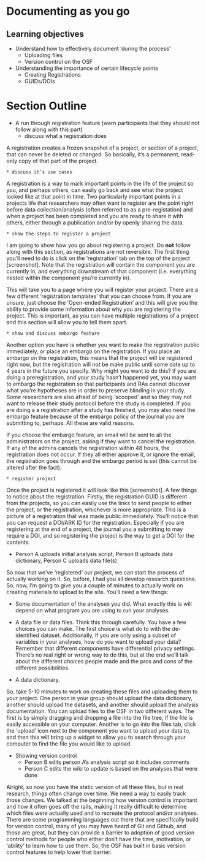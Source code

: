 # Documenting as you go

## Learning objectives
* Understand how to effectively document ‘during the process’
	* Uploading files
	* Version control on the OSF
* Understanding the importance of certain lifecycle points
	* Creating Registrations
	* GUIDs/DOIs

# Section Outline
* A run through registration feature (warn participants that they should not follow along with this part)
	* discuss what a registration does

A registration creates a frozen snapshot of a project, or section of a project, that can never be deleted or changed. So basically, it’s a permanent, read-only copy of that part of the project.

	* discuss it’s use cases

A registration is a way to mark important points in the life of the project so you, and perhaps others, can easily go back and see what the project looked like at that point in time. Two particularly important points in a projects life that researchers may often want to register are the point right before data collection/analysis (often referred to as a pre-registation) and when a project has been completed and you are ready to share it with others, either through a publication and/or by openly sharing the data.

	* show the steps to register a project

I am going to show how you go about registering a project. Do **not** follow along with this section, as registrations are not reversible. The first thing you’ll need to do is click on the ‘registration’ tab on the top of the project [screenshot]. Note that the registration will contain the component you are currently in, and everything downstream of that component (i.e. everything nested within the component you’re currently in). 

This will take you to a page where you will register your project. There are a few different ‘registration templates’ that you can choose from. If you are unsure, just choose the ‘Open-ended Registration’ and this will give you the ability to provide some information about why you are registering the project. This is important, as you can have multiple registrations of a project and this section will allow you to tell them apart. 



	* show and discuss embargo feature

Another option you have is whether you want to make the registration public immediately, or place an embargo on the registration. If you place an embargo on the registration, this means that the project will be registered right now, but the registration will not be make public until some date up to 4 years in the future you specify. Why might you want to do this? If you are doing a preregistration, and your study hasn’t happened yet, you may want to embargo the registration so that participants and RAs cannot discover what you’re hypotheses are in order to preserve blinding in your study. Some researchers are also afraid of being ‘scooped’ and so they may not want to release their study protocol before the study is completed. If you are doing a a registration after a study has finished, you may also need the embargo feature because of the embargo policy of the journal you are submitting to, perhaps. All these are valid reasons. 

If you choose the embargo feature, an email will be sent to all the administrators on the project, asking if they want to cancel the registration. If any of the admins cancels the registration within 48 hours, the registration does not occur. If they all either approve it, or ignore the email, the registration goes through and the embargo period is set (this cannot be altered after the fact).

	* register project

Once the project is registered it will look like this [screenshot]. A few things to notice about the registration. Firstly, the registration GUID is different from the projects, so you can easily use the links to send people to either the project, or the registration, whichever is more appropriate. This is a picture of a registration that was made public immediately. You’ll notice that you can request a DOI/ARK ID for the registration. Especially if you are registering at the end of a project, the journal you a submitting to may require a DOI, and so registering the project is the way to get a DOI for the contents. 


* Person A uploads initial analysis script, Person B uploads data dictionary, Person C uploads data file(s)

So now that we’ve ‘registered’ our project, we can start the process of actually working on it. So, before, I had you all develop research questions. So, now, I’m going to give you a couple of minutes to actually work on creating materials to upload to the site. You’ll need a few things:

* Some documentation of the analyses you did. What exactly this is will depend on what program you are using to run your analyses. 

* A data file or data files. Think this through carefully. You have a few choices you can make. The first choice is what do to with the de-identified dataset. Additionally, if you are only using a subset of variables in your analyses, how do you want to upload your data? Remember that different components have differential privacy settings. There’s no real right or wrong way to do this, but at the end we’ll talk about the different choices people made and the pros and cons of the different possibilities. 

* A data dictionary.

So, take 5-10 minutes to work on creating these files and uploading them to your project. One person in your group should upload the data dictionary, another should upload the datasets, and another should upload the analysis documentation. You can upload files to the OSF in two different ways. The first is by simply dragging and dropping a file into the file tree, if the file is easily accessible on your computer. Another is to go into the files tab, click the ‘upload’ icon next to the component you want to upload your data to, and then this will bring up a widget to allow you to search through your computer to find the file you would like to upload.

* Showing version control
	* Person B edits person A’s analysis script so it includes comments
	* Person C edits the wiki to update is based on the analyses that were done

Alright, so now you have the static version of all these files, but in real research, things often change over time. We need a way to easily track those changes. We talked at the beginning how version control is important and how it often goes off the rails, making it really difficult to determine which files were actually used and to recreate the protocol and/or analyses. There are some programming languages out there that are specifically build for version control, many of you may have heard of Git and Github, and those are great, but they can provide a barrier to adoption of good version control methods for people who either don’t have the time, motivation, or ‘ability’ to learn how to use them. So, the OSF has built in basic version control features to help lower that barrier. 